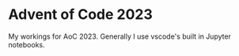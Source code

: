 # Advent of Code 2023

My workings for AoC 2023. Generally I use vscode's built in Jupyter notebooks.